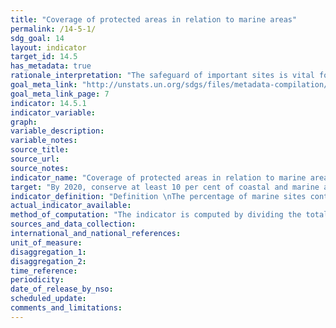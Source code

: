 ```yaml
---
title: "Coverage of protected areas in relation to marine areas"
permalink: /14-5-1/
sdg_goal: 14
layout: indicator
target_id: 14.5
has_metadata: true
rationale_interpretation: "The safeguard of important sites is vital for stemming the decline in biodiversity. The establishment of protected areas is an important mechanism for achieving this aim, and this indicator serves as a means of measuring progress toward the conservation, restoration and sustainable use of marine ecosystems and their services, in line with obligations under international agreements. Importantly, it is not restricted to any single marine ecosystem type, and so faithfully reflects the intent of SDG target 14.2. \nLevels of access to protected areas vary among the protected area management categories. Some areas, such as scientific reserves, are maintained in their natural state and closed to any other use. Others are used for recreation or tourism, or even open for the sustainable extraction of natural resources. \nIn addition to protecting biodiversity, protected areas have become places of high social and economic value: supporting local livelihoods; protecting watersheds from erosion; harbouring an untold wealth of genetic resources; supporting thriving recreation and tourism industries; providing for science, research and education; and forming a basis for cultural and other non-material values. \nThis indicator adds meaningful information to, complements and builds from traditionally reported simple statistics of territorial area covered by protected areas, computed by dividing the total protected area within a country by the total territorial area of the country and multiplying by 100. Such percentage area coverage statistics do not recognise the extreme variation of biodiversity importance over space, and so risk generating perverse outcomes through the protection of areas which are large at the expense of those which require protection."
goal_meta_link: "http://unstats.un.org/sdgs/files/metadata-compilation/Metadata-Goal-14.pdf"
goal_meta_link_page: 7
indicator: 14.5.1
indicator_variable: 
graph: 
variable_description: 
variable_notes: 
source_title: 
source_url: 
source_notes: 
indicator_name: "Coverage of protected areas in relation to marine areas"
target: "By 2020, conserve at least 10 per cent of coastal and marine areas, consistent with national and international law and based on the best available scientific information."
indicator_definition: "Definition \nThe percentage of marine sites contributing significantly to the global persistence of biodiversity that are wholly covered by designated protected areas. It is a thematic disaggregation of the multi-purpose indicator for protected area coverage of important sites. \nConcepts \nProtected areas, as defined by the International Union for Conservation of Nature (IUCN), are clearly defined geographical spaces, recognized, dedicated and managed, through legal or other effective means, to achieve the long-term conservation of nature with associated ecosystem services and cultural values. Importantly, a variety of specific management objectives are recognised within this definition, spanning conservation, restoration, and sustainable use: \n\tCategory Ia: Strict nature reserve \n\tCategory Ib: Wilderness area \n\tCategory II: National park \n\tCategory III: Natural monument or feature \n\tCategory IV: Habitat/species management area \n\tCategory V: Protected landscape/seascape \n\tCategory VI: Protected area with sustainable use of natural resources \nThe status \"designated\" is attributed to a protected area when the corresponding authority, according to national legislation or common practice (e.g., by means of an executive decree or the like), officially endorses a document of designation. The designation must be made for the purpose of biodiversity conservation, not de facto protection arising because of some other activity (e.g., military). \nSites contributing significantly to the global persistence of biodiversity are identified following globally standard criteria applied at national levels. Two variants of these standard criteria have been applied in all countries to date. The first is for the identification of Important Bird & Biodiversity Areas (IBAs), that is, sites contributing significantly to the global persistence of biodiversity, identified using data on birds, of which >12,000 sites in total have been identified from all of the world's countries. The second is for the identification of Alliance for Zero Extinction sites (AZEs), that is, sites holding effectively the entire population of at least one species assessed as Critically Endangered or Endangered on The IUCN Red List of Threatened Species. In total, 587 AZE sites have been identified for 920 species of mammals, birds, amphibians, reptiles, conifers, and reef-building corals. A global standard for the identification of key biodiversity areas (KBAs) unifying these approaches along with other mechanisms for identification of important sites for other species and ecosystems is in the final stages of development and anticipated to be in place by the end of 2015. Marine sites are defined as those identified for marine species or ecosystems, as documented in the IUCN Red List Habitats Classification Scheme."
actual_indicator_available: 
method_of_computation: "The indicator is computed by dividing the total number of KBAs wholly covered by protected areas by the total number of KBAs in each country, and multiplying by 100. 'Wholly protected' is defined as >98% coverage to allow for resolution and digitisation errors in the underlying spatial datasets."
sources_and_data_collection: 
international_and_national_references: 
unit_of_measure: 
disaggregation_1: 
disaggregation_2: 
time_reference: 
periodicity: 
date_of_release_by_nso: 
scheduled_update: 
comments_and_limitations: 
---
```


